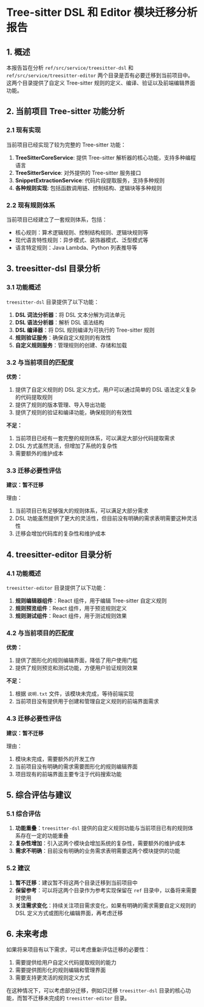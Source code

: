 # Tree-sitter DSL 和 Editor 模块迁移分析报告

## 1. 概述

本报告旨在分析 `ref/src/service/treesitter-dsl` 和 `ref/src/service/treesitter-editor` 两个目录是否有必要迁移到当前项目中。这两个目录提供了自定义 Tree-sitter 规则的定义、编译、验证以及前端编辑界面功能。

## 2. 当前项目 Tree-sitter 功能分析

### 2.1 现有实现

当前项目已经实现了较为完整的 Tree-sitter 功能：

1. **TreeSitterCoreService**: 提供 Tree-sitter 解析器的核心功能，支持多种编程语言
2. **TreeSitterService**: 对外提供的 Tree-sitter 服务接口
3. **SnippetExtractionService**: 代码片段提取服务，支持多种规则
4. **各种规则实现**: 包括函数调用链、控制结构、逻辑块等多种规则

### 2.2 现有规则体系

当前项目已经建立了一套规则体系，包括：
- 核心规则：算术逻辑规则、控制结构规则、逻辑块规则等
- 现代语言特性规则：异步模式、装饰器模式、泛型模式等
- 语言特定规则：Java Lambda、Python 列表推导等

## 3. treesitter-dsl 目录分析

### 3.1 功能概述

`treesitter-dsl` 目录提供了以下功能：
1. **DSL 词法分析器**：将 DSL 文本分解为词法单元
2. **DSL 语法分析器**：解析 DSL 语法结构
3. **DSL 编译器**：将 DSL 规则编译为可执行的 Tree-sitter 规则
4. **规则验证服务**：确保自定义规则的有效性
5. **自定义规则服务**：管理规则的创建、存储和加载

### 3.2 与当前项目的匹配度

**优势：**
1. 提供了自定义规则的 DSL 定义方式，用户可以通过简单的 DSL 语法定义复杂的代码提取规则
2. 提供了规则的版本管理、导入导出功能
3. 提供了规则的验证和编译功能，确保规则的有效性

**不足：**
1. 当前项目已经有一套完整的规则体系，可以满足大部分代码提取需求
2. DSL 方式虽然灵活，但增加了系统的复杂性
3. 需要额外的维护成本

### 3.3 迁移必要性评估

**建议：暂不迁移**

理由：
1. 当前项目已有足够强大的规则体系，可以满足大部分需求
2. DSL 功能虽然提供了更大的灵活性，但目前没有明确的需求表明需要这种灵活性
3. 迁移会增加代码库的复杂性和维护成本

## 4. treesitter-editor 目录分析

### 4.1 功能概述

`treesitter-editor` 目录提供了以下功能：
1. **规则编辑器组件**：React 组件，用于编辑 Tree-sitter 自定义规则
2. **规则预览组件**：React 组件，用于预览规则定义
3. **规则测试组件**：React 组件，用于测试规则效果

### 4.2 与当前项目的匹配度

**优势：**
1. 提供了图形化的规则编辑界面，降低了用户使用门槛
2. 提供了规则预览和测试功能，方便用户验证规则效果

**不足：**
1. 根据 `说明.txt` 文件，该模块未完成，等待前端实现
2. 当前项目没有提供用于创建和管理自定义规则的前端界面需求

### 4.3 迁移必要性评估

**建议：暂不迁移**

理由：
1. 模块未完成，需要额外的开发工作
2. 当前项目没有明确的需求需要图形化的规则编辑界面
3. 项目现有的前端界面主要专注于代码搜索功能

## 5. 综合评估与建议

### 5.1 综合评估

1. **功能重叠**：`treesitter-dsl` 提供的自定义规则功能与当前项目已有的规则体系存在一定的功能重叠
2. **复杂性增加**：引入这两个模块会增加系统的复杂性，需要额外的维护成本
3. **需求不明确**：目前没有明确的业务需求表明需要这两个模块提供的功能

### 5.2 建议

1. **暂不迁移**：建议暂不将这两个目录迁移到当前项目中
2. **保留参考**：可以将这两个目录作为参考实现保留在 `ref` 目录中，以备将来需要时使用
3. **关注需求变化**：持续关注项目需求变化，如果有明确的需求需要自定义规则的 DSL 定义方式或图形化编辑界面，再考虑迁移

## 6. 未来考虑

如果将来项目有以下需求，可以考虑重新评估迁移的必要性：
1. 需要提供给用户自定义代码提取规则的能力
2. 需要提供图形化的规则编辑和管理界面
3. 需要支持更灵活的规则定义方式

在这种情况下，可以考虑部分迁移，例如只迁移 `treesitter-dsl` 目录的核心功能，而暂不迁移未完成的 `treesitter-editor` 目录。
